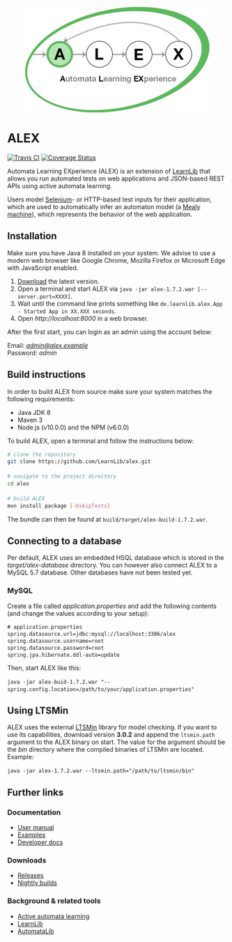 <p align="center">
    <img src="src/main/resources/images/logo.png" style="max-width:100%;">
</p>

# ALEX

[![Travis CI](https://travis-ci.org/LearnLib/alex.svg?branch=developer)](https://travis-ci.org/LearnLib/alex)
[![Coverage Status](https://coveralls.io/repos/github/LearnLib/alex/badge.svg?branch=developer)](https://coveralls.io/github/LearnLib/alex?branch=master)

Automata Learning EXperience (ALEX) is an extension of [LearnLib][learnlib] that allows you run automated tests on web 
applications and JSON-based REST APIs using active automata learning.

Users model [Selenium][selenium]- or HTTP-based test inputs for their application, which are used to automatically infer 
an automaton model (a [Mealy machine][mealy]), which represents the behavior of the web application.

## Installation

Make sure you have Java 8 installed on your system.
We advise to use a modern web browser like Google Chrome, Mozilla Firefox or Microsoft Edge with JavaScript enabled.

1. [Download](https://github.com/LearnLib/alex/releases/latest) the latest version.
2. Open a terminal and start ALEX via `java -jar alex-1.7.2.war [--server.port=XXXX]`.
3. Wait until the command line prints something like `de.learnlib.alex.App - Started App in XX.XXX seconds`.
3. Open *http://localhost:8000* in a web browser.

After the first start, you can login as an admin using the account below:

Email: *admin@alex.example* <br>
Password: *admin*

## Build instructions

In order to build ALEX from source make sure your system matches the following requirements:

* Java JDK 8
* Maven 3
* Node.js (v10.0.0) and the NPM (v6.0.0)

To build ALEX, open a terminal and follow the instructions below:

```bash
# clone the repository
git clone https://github.com/LearnLib/alex.git

# navigate to the project directory
cd alex

# build ALEX
mvn install package [-DskipTests]
```

The bundle can then be found at `build/target/alex-build-1.7.2.war`.

## Connecting to a database

Per default, ALEX uses an embedded HSQL database which is stored in the *target/alex-database* directory.
You can however also connect ALEX to a MySQL 5.7 database.
Other databases have not been tested yet.

### MySQL

Create a file called *application.properties* and add the following contents (and change the values according to your setup):

```
# application.properties
spring.datasource.url=jdbc:mysql://localhost:3306/alex
spring.datasource.username=root
spring.datasource.password=root
spring.jpa.hibernate.ddl-auto=update
```

Then, start ALEX like this:

`java -jar alex-buid-1.7.2.war "--spring.config.location=/path/to/your/application.properties"`


## Using LTSMin

ALEX uses the external [LTSMin][ltsmin] library for model checking.
If you want to use its capabilities, download version **3.0.2** and append the `ltsmin.path` argument to the ALEX binary on start.
The value for the argument should be the *bin* directory where the compiled binaries of LTSMin are located.
Example:

`java -jar alex-1.7.2.war --ltsmin.path="/path/to/ltsmin/bin"`



## Further links

### Documentation

* [User manual](https://learnlib.github.io/alex/book/1.7.0/)
* [Examples](https://learnlib.github.io/alex/book/1.7.0/contents/examples/todomvc/)
* [Developer docs](https://learnlib.github.io/alex/book/1.7.0/contents/dev-docs/development/)

### Downloads

* [Releases](https://ls5download.cs.tu-dortmund.de/alex/builds/releases/)
* [Nightly builds](https://ls5download.cs.tu-dortmund.de/alex/builds/nightly/)

### Background & related tools

* [Active automata learning](https://scholar.google.de/scholar?hl=de&q=active+automata+learning)
* [LearnLib](https://learnlib.de/)
* [AutomataLib](https://github.com/Learnlib/automatalib)


[learnlib]: https://github.com/LearnLib/learnlib
[mealy]: https://en.wikipedia.org/wiki/Mealy_machine
[selenium]: https://www.seleniumhq.org/
[ltsmin]: http://ltsmin.utwente.nl/
